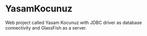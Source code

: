 # YasamKocunuz

Web project called Yasam Kocunuz with JDBC driver as database connectivity and GlassFish as a server.
